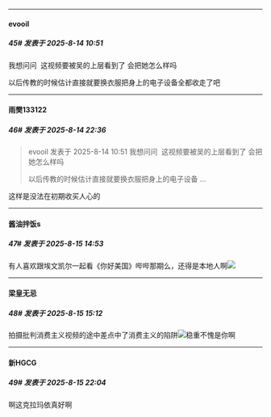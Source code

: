 ﻿
*****

####  evooil  
##### 45#       发表于 2025-8-14 10:51

我想问问  这视频要被吴的上层看到了 会把她怎么样吗  

以后传教的时候估计直接就要换衣服把身上的电子设备全都收走了吧


*****

####  雨樊133122  
##### 46#       发表于 2025-8-14 22:36

<blockquote>evooil 发表于 2025-8-14 10:51
我想问问  这视频要被吴的上层看到了 会把她怎么样吗  

以后传教的时候估计直接就要换衣服把身上的电子设备 ...</blockquote>
这样是没法在初期收买人心的


*****

####  酱油拌饭s  
##### 47#       发表于 2025-8-15 14:53

有人喜欢跟埃文凯尔一起看《你好美国》哔哔那期么，还得是本地人啊<img src="https://static.stage1st.com/image/smiley/face2017/059.png" referrerpolicy="no-referrer">


*****

####  梁皇无忌  
##### 48#       发表于 2025-8-15 15:12

拍摄批判消费主义视频的途中差点中了消费主义的陷阱<img src="https://static.stage1st.com/image/smiley/face2017/037.png" referrerpolicy="no-referrer">稳重不愧是你啊


*****

####  新HGCG  
##### 49#       发表于 2025-8-15 22:04

啊这克拉玛依真好啊

